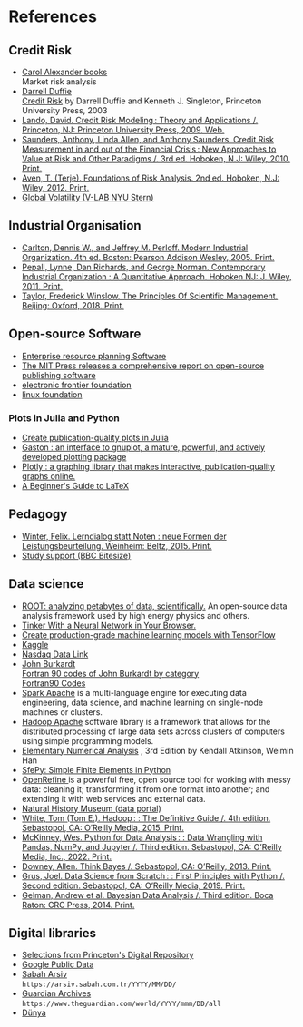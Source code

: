 # References

## Credit Risk

- [Carol Alexander books](https://www.coalexander.com/books) <br> Market risk analysis
- [Darrell Duffie](https://www.darrellduffie.com/) <br> [Credit Risk](https://www.a-z.lu/discovery/fulldisplay?docid=alma9922827459007251&context=L&vid=352LUX_BNL:BIBNET_UNION&search_scope=DN_and_CI_UCV&tab=DiscoveryNetwork_UCV&lang=fr) by Darrell Duffie and  Kenneth J. Singleton, Princeton University Press, 2003
- [Lando, David. Credit Risk Modeling : Theory and Applications /. Princeton, NJ: Princeton University Press, 2009. Web.](https://www.a-z.lu/discovery/fulldisplay?docid=alma9922827458907251&context=L&vid=352LUX_BNL:BIBNET_UNION&search_scope=DN_and_CI_UCV&tab=DiscoveryNetwork_UCV&lang=fr)
- [Saunders, Anthony, Linda Allen, and Anthony Saunders. Credit Risk Measurement in and out of the Financial Crisis : New Approaches to Value at Risk and Other Paradigms /. 3rd ed. Hoboken, N.J: Wiley, 2010. Print.
](https://www.a-z.lu/discovery/fulldisplay?docid=alma9922866842907251&context=L&vid=352LUX_BNL:BIBNET_UNION&search_scope=DN_and_CI_UCV&tab=DiscoveryNetwork_UCV&lang=fr)
- [Aven, T. (Terje). Foundations of Risk Analysis. 2nd ed. Hoboken, N.J: Wiley, 2012. Print.](https://www.a-z.lu/discovery/fulldisplay?docid=alma9922887959807251&context=L&vid=352LUX_BNL:BIBNET_UNION&search_scope=DN_and_CI_UCV&tab=DiscoveryNetwork_UCV&lang=fr)
- [Global Volatility (V-LAB NYU Stern)](https://vlab.stern.nyu.edu/)


## Industrial Organisation

- [Carlton, Dennis W., and Jeffrey M. Perloff. Modern Industrial Organization. 4th ed. Boston: Pearson Addison Wesley, 2005. Print.](https://www.a-z.lu/discovery/fulldisplay?docid=alma990006585720107251&context=L&vid=352LUX_BNL:BIBNET_UNION&search_scope=DN_and_CI_UCV&tab=DiscoveryNetwork_UCV&lang=fr)
- [Pepall, Lynne, Dan Richards, and George Norman. Contemporary Industrial Organization  : A Quantitative Approach. Hoboken NJ: J. Wiley, 2011. Print.](https://www.a-z.lu/discovery/fulldisplay?docid=alma990010078520107251&context=L&vid=352LUX_BNL:BIBNET_UNION&search_scope=DN_and_CI_UCV&tab=DiscoveryNetwork_UCV&lang=fr)
- [Taylor, Frederick Winslow. The Principles Of Scientific Management. Beijing: Oxford, 2018. Print.](https://www.a-z.lu/discovery/fulldisplay?docid=alma9920991369307251&context=L&vid=352LUX_BNL:BIBNET_UNION&search_scope=DN_and_CI_UCV&tab=DiscoveryNetwork_UCV&lang=fr)


## Open-source Software

- [Enterprise resource planning Software](https://github.com/odoo/odoo)
- [The MIT Press releases a comprehensive report on open-source publishing software](https://news.mit.edu/2019/mit-press-report-open-source-publishing-software-0808)
- [electronic frontier foundation](https://www.eff.org/)
- [linux foundation](https://www.linuxfoundation.org/)

### Plots in Julia and Python

- [Create publication-quality plots in Julia](https://nextjournal.com/leandromartinez98/tips-to-create-beautiful-publication-quality-plots-in-julia)
- [Gaston : an interface to gnuplot, a mature, powerful, and actively developed plotting package ](https://mbaz.github.io/Gaston.jl/stable/)
- [Plotly : a graphing library that makes interactive, publication-quality graphs online.](https://plotly.com/julia/)
- [A Beginner's Guide to LaTeX](https://www.cs.princeton.edu/courses/archive/spr10/cos433/Latex/latex-guide.pdf)

## Pedagogy

- [Winter, Felix. Lerndialog statt Noten  : neue Formen der Leistungsbeurteilung. Weinheim: Beltz, 2015. Print.](https://www.beltz.de/fachmedien/paedagogik/produkte/details/37489-lerndialog-statt-noten.html)
- [Study support (BBC Bitesize)](https://www.bbc.co.uk/bitesize/study-support)

## Data science

- [ROOT: analyzing petabytes of data, scientifically.](https://root.cern/) An open-source data analysis framework used by high energy physics and others. 
- [Tinker With a Neural Network in Your Browser.](http://playground.tensorflow.org)
- [Create production-grade machine learning models with TensorFlow ](https://www.tensorflow.org/)
- [Kaggle](https://www.kaggle.com/)
- [Nasdaq Data Link](https://data.nasdaq.com/institutional-investors)
- [John Burkardt](https://people.sc.fsu.edu/~jburkardt/) <br> [Fortran 90 codes of John Burkardt by category](https://github.com/Beliavsky/Burkardt-Fortran-90) <br> [Fortran90 Codes ](https://people.sc.fsu.edu/~jburkardt/f_src/f_src.html)
- [Spark Apache](https://spark.apache.org/) is a multi-language engine for executing data engineering, data science, and machine learning on single-node machines or clusters. 
- [Hadoop Apache](https://hadoop.apache.org/) software library is a framework that allows for the distributed processing of large data sets across clusters of computers using simple programming models.
- [Elementary Numerical Analysis](http://homepage.math.uiowa.edu/~atkinson/ftp/ENA_Materials/Overheads/) , 3rd Edition by Kendall Atkinson, Weimin Han
- [SfePy: Simple Finite Elements in Python](http://sfepy.org/doc-devel/index.html)
- [OpenRefine ](https://openrefine.org/) is a powerful free, open source tool for working with messy data: cleaning it; transforming it from one format into another; and extending it with web services and external data.
- [Natural History Museum (data portal)](https://data.nhm.ac.uk/)
- [White, Tom (Tom E.). Hadoop :  : The Definitive Guide /. 4th edition. Sebastopol, CA: O’Reilly Media, 2015. Print.](https://www.a-z.lu/discovery/fulldisplay?docid=alma9922843170207251&context=L&vid=352LUX_BNL:BIBNET_UNION&search_scope=DN_and_CI_UCV&tab=DiscoveryNetwork_UCV&lang=fr)
- [McKinney, Wes. Python for Data Analysis :  : Data Wrangling with Pandas, NumPy, and Jupyter /. Third edition. Sebastopol, CA: O’Reilly Media, Inc., 2022. Print.](https://www.a-z.lu/discovery/fulldisplay?docid=alma9922861435207251&context=L&vid=352LUX_BNL:BIBNET_UNION&search_scope=DN_and_CI_UCV&tab=DiscoveryNetwork_UCV&lang=fr)
- [Downey, Allen. Think Bayes /. Sebastopol, CA: O’Reilly, 2013. Print.](https://www.a-z.lu/discovery/fulldisplay?docid=alma9922872888207251&context=L&vid=352LUX_BNL:BIBNET_UNION&search_scope=DN_and_CI_UCV&tab=DiscoveryNetwork_UCV&lang=fr)
- [Grus, Joel. Data Science from Scratch :  : First Principles with Python /. Second edition. Sebastopol, CA: O’Reilly Media, 2019. Print.](https://www.a-z.lu/discovery/fulldisplay?docid=alma9922853827607251&context=L&vid=352LUX_BNL:BIBNET_UNION&search_scope=DN_and_CI_UCV&tab=DiscoveryNetwork_UCV&lang=fr)
- [Gelman, Andrew et al. Bayesian Data Analysis /. Third edition. Boca Raton: CRC Press, 2014. Print.](https://www.a-z.lu/discovery/fulldisplay?docid=alma9922872964507251&context=L&vid=352LUX_BNL:BIBNET_UNION&search_scope=DN_and_CI_UCV&tab=DiscoveryNetwork_UCV&lang=fr)


## Digital libraries

- [Selections from Princeton's Digital Repository](https://dpul.princeton.edu/)
- [Google Public Data ](https://www.google.com/publicdata/directory)
- [Sabah Arsiv](https://arsiv.sabah.com.tr/1997/01/02/) <br> `https://arsiv.sabah.com.tr/YYYY/MM/DD/`
- [Guardian Archives](https://www.theguardian.com/world/2000/apr/11/all) <br> `https://www.theguardian.com/world/YYYY/mmm/DD/all`
- [Dünya](https://www.dunya.com/)